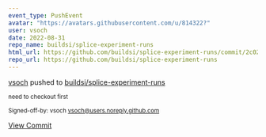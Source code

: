 ```yaml
---
event_type: PushEvent
avatar: "https://avatars.githubusercontent.com/u/814322?"
user: vsoch
date: 2022-08-31
repo_name: buildsi/splice-experiment-runs
html_url: https://github.com/buildsi/splice-experiment-runs/commit/2c02b835ec21b8f848eab690686f3cab39d974ee
repo_url: https://github.com/buildsi/splice-experiment-runs
---
```


<a href='https://github.com/vsoch' target='_blank'>vsoch</a> pushed to <a href='https://github.com/buildsi/splice-experiment-runs' target='_blank'>buildsi/splice-experiment-runs</a>

<small>need to checkout first

Signed-off-by: vsoch <vsoch@users.noreply.github.com></small>

<a href='https://github.com/buildsi/splice-experiment-runs/commit/2c02b835ec21b8f848eab690686f3cab39d974ee' target='_blank'>View Commit</a>